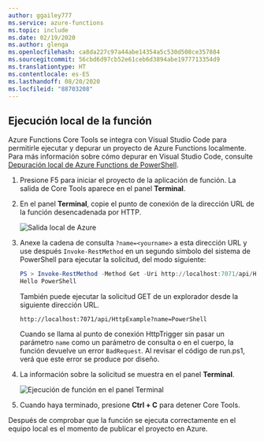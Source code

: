 ```yaml
---
author: ggailey777
ms.service: azure-functions
ms.topic: include
ms.date: 02/19/2020
ms.author: glenga
ms.openlocfilehash: ca8da227c97a44abe14354a5c530d508ce357884
ms.sourcegitcommit: 56cbd6d97cb52e61ceb6d3894abe1977713354d9
ms.translationtype: HT
ms.contentlocale: es-ES
ms.lasthandoff: 08/20/2020
ms.locfileid: "88703208"
---
```

## <a name="run-the-function-locally"></a>Ejecución local de la función

Azure Functions Core Tools se integra con Visual Studio Code para permitirle ejecutar y depurar un proyecto de Azure Functions localmente. Para más información sobre cómo depurar en Visual Studio Code, consulte [Depuración local de Azure Functions de PowerShell](../articles/azure-functions/functions-debug-powershell-local.md). 

1. Presione F5 para iniciar el proyecto de la aplicación de función. La salida de Core Tools aparece en el panel **Terminal**.

1. En el panel **Terminal**, copie el punto de conexión de la dirección URL de la función desencadenada por HTTP.

    ![Salida local de Azure](./media/functions-run-function-test-local-vs-code-ps/functions-vscode-f5.png)

1. Anexe la cadena de consulta `?name=<yourname>` a esta dirección URL y use después `Invoke-RestMethod` en un segundo símbolo del sistema de PowerShell para ejecutar la solicitud, del modo siguiente:

    ```powershell
    PS > Invoke-RestMethod -Method Get -Uri http://localhost:7071/api/HttpTrigger?name=PowerShell
    Hello PowerShell
    ```

    También puede ejecutar la solicitud GET de un explorador desde la siguiente dirección URL.

    `http://localhost:7071/api/HttpExample?name=PowerShell`

    Cuando se llama al punto de conexión HttpTrigger sin pasar un parámetro `name` como un parámetro de consulta o en el cuerpo, la función devuelve un error `BadRequest`. Al revisar el código de run.ps1, verá que este error se produce por diseño.

1. La información sobre la solicitud se muestra en el panel **Terminal**.

    ![Ejecución de función en el panel Terminal](./media/functions-run-function-test-local-vs-code-ps/function-execution-terminal.png)

1. Cuando haya terminado, presione **Ctrl + C** para detener Core Tools.

Después de comprobar que la función se ejecuta correctamente en el equipo local es el momento de publicar el proyecto en Azure.